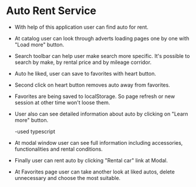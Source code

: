 # Auto Rent Service

- With help of this application user can find auto for rent.
- At catalog user can look through adverts loading pages one by one with "Load
  more" button.
- Search toolbar can help user make search more specific. It's possible to
  search by make, by rental price and by mileage corridor.
- Auto he liked, user can save to favorites with heart button.
- Second click on heart button removes auto away from favorites.
- Favorites are being saved to localStorage. So page refresh or new session at
  other time won't loose them.
- User also can see detailed information about auto by clicking on "Learn more"
  button.

  -used typescript
- At modal window user can see full information including accessories,
  functionalities and rental conditions.
- Finally user can rent auto by clicking "Rental car" link at Modal.
- At Favorites page user can take another look at liked autos, delete
  unnecessary and choose the most suitable.
